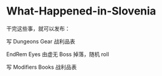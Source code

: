 # What-Happened-in-Slovenia
干完这些事，就可以发布：

写 Dungeons Gear 战利品表

EndRem Eyes 由虚无 Boss 掉落，随机 roll

写 Modifiers Books 战利品表
